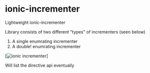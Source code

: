 # ionic-incrementer
Lightweight ionic-incrementer

Library consists of two different "types" of incrementers (seen below)

1. A single enumrating incrementer
2. A double! enumrating incrementer

[![ionic incrementer](http://s31.postimg.org/9j7ci4jgb/Screen_Shot_2016_04_20_at_3_27_18_PM.png)]

Will list the directive api eventually

